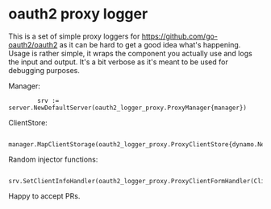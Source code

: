 # oauth2 proxy logger 

This is a set of simple proxy loggers for https://github.com/go-oauth2/oauth2 as it can be hard to get a good idea what's
happening. Usage is rather simple, it wraps the component you actually use and logs the input and output. It's a bit 
verbose as it's meant to be used for debugging purposes.

Manager:

        	srv := server.NewDefaultServer(oauth2_logger_proxy.ProxyManager{manager})


ClientStore: 

        	manager.MapClientStorage(oauth2_logger_proxy.ProxyClientStore{dynamo.NewClientStore(c)})


Random injector functions:


            srv.SetClientInfoHandler(oauth2_logger_proxy.ProxyClientFormHandler(ClientFormHandler))


Happy to accept PRs.